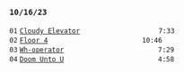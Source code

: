 ### `10/16/23`
`01` [`Cloudy Elevator`](cloudy-elevator.mp3)          `7:33`  
`02` [`Floor 4`](floor-4.mp3)            `10:46`  
`03` [`Wh-operator`](wh-operator.mp3)            `7:29`  
`04` [`Doom Unto U`](doom-unto-u.mp3)            `4:58`